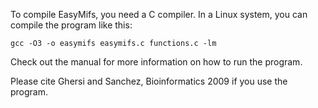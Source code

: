 To compile EasyMifs, you need a C compiler. In a Linux system, you can compile the program like this:

```
gcc -O3 -o easymifs easymifs.c functions.c -lm
```

Check out the manual for more information on how to run the program.

Please cite Ghersi and Sanchez, Bioinformatics 2009 if you use the program.

